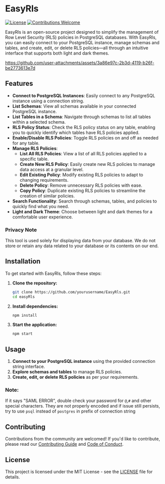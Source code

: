 # EasyRls

[![License](https://img.shields.io/badge/license-MIT-blue.svg)](LICENSE)
[![Contributions Welcome](https://img.shields.io/badge/contributions-welcome-brightgreen.svg)](CONTRIBUTING.md)

EasyRls is an open-source project designed to simplify the management of Row
Level Security (RLS) policies in PostgreSQL databases. With EasyRls, you can
easily connect to your PostgreSQL instance, manage schemas and tables, and
create, edit, or delete RLS policies—all through an intuitive interface that
supports both light and dark themes.

https://github.com/user-attachments/assets/3a86e97c-2b3d-4119-b26f-be2773613e7d

## Features

- **Connect to PostgreSQL Instances**: Easily connect to any PostgreSQL instance
  using a connection string.
- **List Schemas**: View all schemas available in your connected PostgreSQL
  instance.
- **List Tables in a Schema**: Navigate through schemas to list all tables
  within a selected schema.
- **RLS Policy Status**: Check the RLS policy status on any table, enabling you
  to quickly identify which tables have RLS policies applied.
- **Enable/Disable RLS Policies**: Toggle RLS policies on and off as needed for
  any table.
- **Manage RLS Policies**:
  - **List All RLS Policies**: View a list of all RLS policies applied to a
    specific table.
  - **Create New RLS Policy**: Easily create new RLS policies to manage data
    access at a granular level.
  - **Edit Existing Policy**: Modify existing RLS policies to adapt to changing
    requirements.
  - **Delete Policy**: Remove unnecessary RLS policies with ease.
  - **Copy Policy**: Duplicate existing RLS policies to streamline the creation
    of similar policies.
- **Search Functionality**: Search through schemas, tables, and policies to
  quickly find what you need.
- **Light and Dark Theme**: Choose between light and dark themes for a
  comfortable user experience.

### Privacy Note

This tool is used solely for displaying data from your database. We do not store or retain any data related to your database or its contents on our end.

## Installation

To get started with EasyRls, follow these steps:

1. **Clone the repository:**
   ```bash
   git clone https://github.com/yourusername/EasyRls.git
   cd easyRls
   ```

2. **Install dependencies:**
   ```bash
   npm install
   ```

3. **Start the application:**
   ```bash
   npm start
   ```

## Usage

1. **Connect to your PostgreSQL instance** using the provided connection string
   interface.
2. **Explore schemas and tables** to manage RLS policies.
3. **Create, edit, or delete RLS policies** as per your requirements.

### Note:
If it says "SAML ERROR", double check your password for `@`,`#` and other special characters. They are not properly encoded and if issue still persists, try to use `psql` instead of `postgres` in prefix of connection string

## Contributing

Contributions from the community are welcomed! If you'd like to contribute,
please read our [Contributing Guide](CONTRIBUTING.md) and
[Code of Conduct](CODE_OF_CONDUCT.md).

## License

This project is licensed under the MIT License - see the [LICENSE](LICENSE.txt)
file for details.
